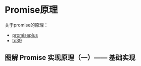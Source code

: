 # Promise原理

关于promise的原理：
- [promiseplus](https://promisesaplus.com/#point-3)
- [tc39](https://tc39.es/ecma262/multipage/ecmascript-data-types-and-values.html#sec-object-type)

## 图解 Promise 实现原理（一）—— 基础实现
[](https://zhuanlan.zhihu.com/p/58428287)